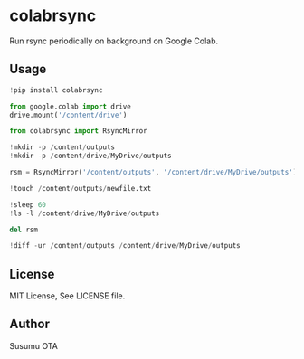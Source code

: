 # colabrsync

Run rsync periodically on background on Google Colab.

## Usage

```python
!pip install colabrsync

from google.colab import drive
drive.mount('/content/drive')

from colabrsync import RsyncMirror

!mkdir -p /content/outputs
!mkdir -p /content/drive/MyDrive/outputs

rsm = RsyncMirror('/content/outputs', '/content/drive/MyDrive/outputs')

!touch /content/outputs/newfile.txt

!sleep 60
!ls -l /content/drive/MyDrive/outputs

del rsm

!diff -ur /content/outputs /content/drive/MyDrive/outputs
```

## License

MIT License, See LICENSE file.

## Author

Susumu OTA
